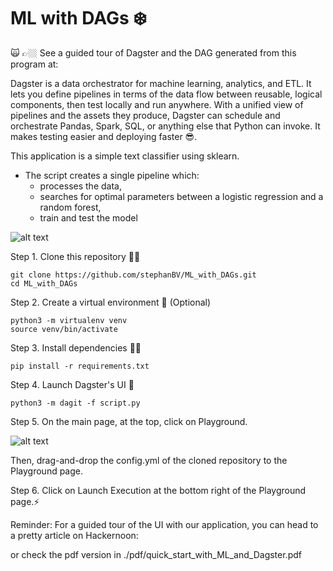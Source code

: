 # ML with DAGs  ❄️
🙀 👉🏼 See a guided tour of Dagster and the DAG generated from this program at:

Dagster is a data orchestrator for machine learning, analytics, and ETL.
It lets you define pipelines in terms of the data flow between reusable, logical components, then test locally and run anywhere. With a unified view of pipelines and the assets they produce, Dagster can schedule and orchestrate Pandas, Spark, SQL, or anything else that Python can invoke. It makes testing easier and deploying faster 😎.

This application is a simple text classifier using sklearn.

- The script creates a single pipeline which:
	- processes the data, 
	- searches for optimal parameters between a logistic regression and a random forest,
	- train and test the model
  
![alt text](https://github.com/stephanBV/ML_with_DAGs/blob/main/img/dagster_pipeline_drawio.jpg)

Step 1. Clone this repository 👯‍♂️
```
git clone https://github.com/stephanBV/ML_with_DAGs.git
cd ML_with_DAGs
````
Step 2. Create a virtual environment 👾 (Optional) 
```
python3 -m virtualenv venv
source venv/bin/activate
```
Step 3. Install dependencies 🧞‍♂️
```
pip install -r requirements.txt
```
Step 4. Launch Dagster's UI 🐙
```
python3 -m dagit -f script.py
```
Step 5. On the main page, at the top, click on Playground.

![alt text](https://github.com/stephanBV/ML_with_DAGs/blob/main/img/playground.png)

Then, drag-and-drop the config.yml of the cloned repository to the Playground page.

Step 6. Click on Launch Execution at the bottom right of the Playground page.⚡️

Reminder:
For a guided tour of the UI with our application, you can head to a pretty article on Hackernoon: 

or check the pdf version in ./pdf/quick_start_with_ML_and_Dagster.pdf
